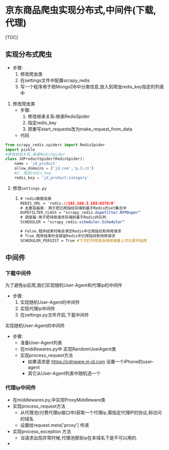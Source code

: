 # 京东商品爬虫实现分布式,中间件(下载,代理)

[TOC]

## 实现分布式爬虫

* 步骤:
  1. 修改爬虫类
  2. 在settings文件中配置scrapy_redis
  3. 写一个程序用于把MongoDB中分类信息,放入到爬虫redis_key指定的列表中

1. 修改爬虫类
   + 步骤:
     	1. 修改继承关系:继承RedisSpider
      	2. 指定redis_key
      	3. 把重写start_requests改为make_request_from_data
    + 代码

```python
from scrapy_redis.spiders import RedisSpider
import pickle
#修改继承关系,继承RedisSpider
class JdProductSpider(RedisSpider):
    name = 'jd_product'
    allow_domains = ['jd.com','p.3.cn']
    #2. 指定redis_key
    redis_key = 'jd_product:category'

```



2. 修改`settings.py`

   1. ```css
      # redis数据连接
      REDIS_URL = 'redis://192.168.3.103:6379/0'
      # 去重容器类: 用于把已爬指纹存储到基于Redis的set集合中
      DUPEFILTER_CLASS = "scrapy_redis.dupefilter.RFPDuper"
      # 调度器:用于把待爬请求存储到基于Redis的队列
      SCHEDULER = "scrapy_redis.scheduler.Scheduler"
      
      # False,程序结束时候会清空Redis中已爬指纹和待爬请求
      # True,程序结束时会保留Redis中已爬指纹和待爬请求
      SCHEDULER_PERSIST = True #下次打开爬虫会继续接着上次记录开始爬
      
      ```

## 中间件

### 下载中间件

为了避免ip反爬,我们实现随机User-Agent和代理ip的中间件

* 步骤:
  1. 实现随机User-Agent的中间件
  2. 实现代理ip中间件
  3. 在settings.py文件开启,下载中间件

实现随机User-Agent的中间件

* 步骤: 
  * 准备User-Agent列表
  * 在middlewares.py中.实现RandomUserAgent类
  * 实现process_request方法
    * 如果请求是 https://cdnware.m.jd.com 设置一个iPhone的user-agent
    * 其它从User-Agent列表中随机选一个



### 代理ip中间件

* 在middlewares.py,中实现ProxyMiddleware类
* 实现process_request方法
  * 从代理池(付费代理ip接口中)获取一个代理ip,需指定代理IP的协议,和访问的域名
  * 设置给request.meta['proxy'] 传递
* 实现process_exception 方法
  * 当请求出现异常时候,代理池那些ip在本域名下是不可以用的.
* 